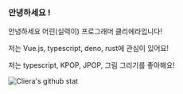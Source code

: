 ### 안녕하세요 !
안녕하세요 어린(실력이) 프로그래머 클리에라입니다!

저는 Vue.js, typescript, deno, rust에 관심이 있어요!

저는 typescript, KPOP, JPOP, 그림 그리기를 좋아해요!

![Cliera's github stat](https://github-readme-stats.vercel.app/api?username=Cliera&count_private=true)
